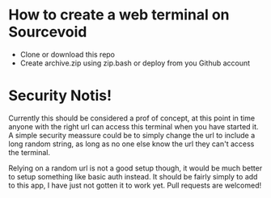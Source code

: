 # How to create a web terminal on Sourcevoid

- Clone or download this repo
- Create archive.zip using zip.bash or deploy from you Github account 

# Security Notis!

Currently this should be considered a prof of concept, at this point in time anyone with the right url can access this terminal when you have started it. A simple security meassure could be to simply change the url to include a long random string, as long as no one else know the url they can't access the terminal.

Relying on a random url is not a good setup though, it would be much better to setup something like basic auth instead. It should be fairly simply to add to this app, I have just not gotten it to work yet. Pull requests are welcomed!


